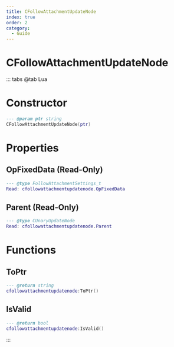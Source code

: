 ```yaml
---
title: CFollowAttachmentUpdateNode
index: true
order: 2
category:
  - Guide
---
```


# CFollowAttachmentUpdateNode

::: tabs
@tab Lua
# Constructor
```lua
--- @param ptr string
CFollowAttachmentUpdateNode(ptr)
```
# Properties
## OpFixedData (Read-Only)
```lua
--- @type FollowAttachmentSettings_t
Read: cfollowattachmentupdatenode.OpFixedData
```
## Parent (Read-Only)
```lua
--- @type CUnaryUpdateNode
Read: cfollowattachmentupdatenode.Parent
```
# Functions
## ToPtr
```lua
--- @return string
cfollowattachmentupdatenode:ToPtr()
```
## IsValid
```lua
--- @return bool
cfollowattachmentupdatenode:IsValid()
```

:::